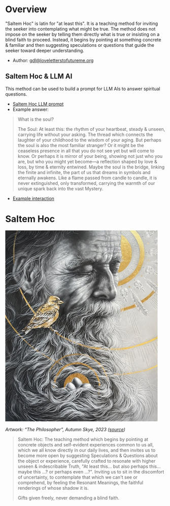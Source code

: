 

# Overview
"Saltem Hoc" is latin for "at least this". It is a teaching method for inviting
the seeker into contemplating what might be true. The method does not impose on
the seeker by telling them directly what is true or insisting on a blind faith
to proceed. Instead, it begins by pointing at something concrete & familiar and
then suggesting speculations or questions that guide the seeker toward deeper
understanding.
* Author: gdl@loveletterstofutureme.org

## Saltem Hoc & LLM AI
This method can be used to build a prompt for LLM AIs to answer spiritual
questions.
* [Saltem Hoc LLM prompt](saltem_hoc-llm-prompt.txt) 
* Example answer:
> What is the soul?
>
> The Soul: At least this: the rhythm of your heartbeat, steady & unseen, carrying
> life without your asking. The thread which connects the laughter of your
> childhood to the wisdom of your aging. But perhaps the soul is also the most
> familiar stranger? Or it might be the ceaseless presence in all that you do not
> see yet but will come to know. Or perhaps it is mirror of your being, showing
> not just who you are, but who you might yet become—a reflection shaped by love
> & loss, by time & eternity entwined. Maybe the soul is the bridge, linking the
> finite and infinite, the part of us that dreams in symbols and eternally
> awakens. Like a flame passed from candle to candle, it is never extinguished,
> only transformed, carrying the warmth of our unique spark back into the vast
> Mystery.
* [Example interaction](https://chatgpt.com/share/6748f89b-7790-800f-8402-b9fe59065371)

# Saltem Hoc

![Artwork: “Rose”, Devin Becker, 2017](../../images/the_philosopher-autumn_skye.jpg)

*Artwork: “The Philosopher”, Autumn Skye, 2023 ([source](https://autumnskyeart.com/#/the-philosopher/))*

> Saltem Hoc: The teaching method which begins by pointing at concrete objects
> and self-evident experiences common to us all, which we all know directly in
> our daily lives, and then invites us to become more open by suggesting
> Speculations & Questions about the object or experience, carefully crafted to
> resonate with higher unseen & indescribable Truth, 
> "At least this... but also perhaps this... maybe this ...? or perhaps even ...?".
> Inviting us to sit in the discomfort of uncertainty, to contemplate that which
> we can't see or comprehend, by feeling the Resonant Meanings, the faithful 
> renderings of whose shadow it is.
> 
> Gifts given freely, never demanding a blind faith.
